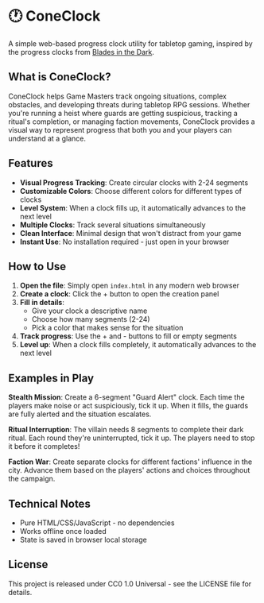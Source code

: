# 🕐 ConeClock

A simple web-based progress clock utility for tabletop gaming, inspired by the progress clocks from [Blades in the Dark](https://bladesinthedark.com/progress-clocks).

## What is ConeClock?

ConeClock helps Game Masters track ongoing situations, complex obstacles, and developing threats during tabletop RPG sessions. Whether you're running a heist where guards are getting suspicious, tracking a ritual's completion, or managing faction movements, ConeClock provides a visual way to represent progress that both you and your players can understand at a glance.

## Features

- **Visual Progress Tracking**: Create circular clocks with 2-24 segments
- **Customizable Colors**: Choose different colors for different types of clocks
- **Level System**: When a clock fills up, it automatically advances to the next level
- **Multiple Clocks**: Track several situations simultaneously
- **Clean Interface**: Minimal design that won't distract from your game
- **Instant Use**: No installation required - just open in your browser

## How to Use

1. **Open the file**: Simply open `index.html` in any modern web browser
2. **Create a clock**: Click the + button to open the creation panel
3. **Fill in details**: 
   - Give your clock a descriptive name
   - Choose how many segments (2-24)
   - Pick a color that makes sense for the situation
4. **Track progress**: Use the + and - buttons to fill or empty segments
5. **Level up**: When a clock fills completely, it automatically advances to the next level

## Examples in Play

**Stealth Mission**: Create a 6-segment "Guard Alert" clock. Each time the players make noise or act suspiciously, tick it up. When it fills, the guards are fully alerted and the situation escalates.

**Ritual Interruption**: The villain needs 8 segments to complete their dark ritual. Each round they're uninterrupted, tick it up. The players need to stop it before it completes!

**Faction War**: Create separate clocks for different factions' influence in the city. Advance them based on the players' actions and choices throughout the campaign.

## Technical Notes

- Pure HTML/CSS/JavaScript - no dependencies
- Works offline once loaded
- State is saved in browser local storage

## License

This project is released under CC0 1.0 Universal - see the LICENSE file for details.
